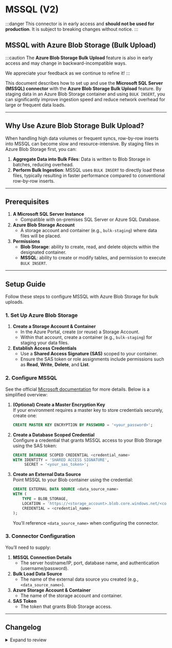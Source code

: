 # MSSQL (V2)

:::danger
This connector is in early access and **should not be used for production**. It is subject to breaking changes without notice.
:::

## MSSQL with Azure Blob Storage (Bulk Upload)

:::caution
The **Azure Blob Storage Bulk Upload** feature is also in early access and may change in backward-incompatible ways.

We appreciate your feedback as we continue to refine it!
:::

This document describes how to set up and use the **Microsoft SQL Server (MSSQL) connector** with the **Azure Blob Storage Bulk Upload** feature. By staging data in an Azure Blob Storage container and using `BULK INSERT`, you can significantly improve ingestion speed and reduce network overhead for large or frequent data loads.

---

## Why Use Azure Blob Storage Bulk Upload?

When handling high data volumes or frequent syncs, row-by-row inserts into MSSQL can become slow and resource-intensive. By staging files in Azure Blob Storage first, you can:
1. **Aggregate Data into Bulk Files**: Data is written to Blob Storage in batches, reducing overhead.
2. **Perform Bulk Ingestion**: MSSQL uses `BULK INSERT` to directly load these files, typically resulting in faster performance compared to conventional row-by-row inserts.

---

## Prerequisites

1. **A Microsoft SQL Server Instance**
    - Compatible with on-premises SQL Server or Azure SQL Database.
2. **Azure Blob Storage Account**
    - A storage account and container (e.g., `bulk-staging`) where data files will be placed.
3. **Permissions**
    - **Blob Storage**: ability to create, read, and delete objects within the designated container.
    - **MSSQL**: ability to create or modify tables, and permission to execute `BULK INSERT`.

---

## Setup Guide

Follow these steps to configure MSSQL with Azure Blob Storage for bulk uploads.

### 1. Set Up Azure Blob Storage

1. **Create a Storage Account & Container**
    - In the Azure Portal, create (or reuse) a Storage Account.
    - Within that account, create a container (e.g., `bulk-staging`) for staging your data files.
2. **Establish Access Credentials**
    - Use a **Shared Access Signature (SAS)** scoped to your container.
    - Ensure the SAS token or role assignments include permissions such as **Read**, **Write**, **Delete**, and **List**.

### 2. Configure MSSQL

See the official [Microsoft documentation](https://learn.microsoft.com/en-us/sql/t-sql/statements/create-external-data-source-transact-sql?view=sql-server-2017&tabs=dedicated#e-create-an-external-data-source-for-bulk-operations-retrieving-data-from-azure-storage) for more details. Below is a simplified overview:

1. **(Optional) Create a Master Encryption Key**  
   If your environment requires a master key to store credentials securely, create one:
   ```sql
   CREATE MASTER KEY ENCRYPTION BY PASSWORD = '<your_password>';
   ```

2. **Create a Database Scoped Credential**  
   Configure a credential that grants MSSQL access to your Blob Storage using the SAS token:
   ```sql
   CREATE DATABASE SCOPED CREDENTIAL <credential_name>
   WITH IDENTITY = 'SHARED ACCESS SIGNATURE',
        SECRET = '<your_sas_token>';
   ```

3. **Create an External Data Source**  
   Point MSSQL to your Blob container using the credential:
   ```sql
   CREATE EXTERNAL DATA SOURCE <data_source_name>
   WITH (
       TYPE = BLOB_STORAGE,
       LOCATION = 'https://<storage_account>.blob.core.windows.net/<container_name>',
       CREDENTIAL = <credential_name>
   );
   ```
   You’ll reference `<data_source_name>` when configuring the connector.

### 3. Connector Configuration

You’ll need to supply:

1. **MSSQL Connection Details**
    - The server hostname/IP, port, database name, and authentication (username/password).
2. **Bulk Load Data Source**
    - The name of the external data source you created (e.g., `<data_source_name>`).
3. **Azure Storage Account & Container**
    - The name of the storage account and container.
4. **SAS Token**
    - The token that grants Blob Storage access.

---

## Changelog

<details>
  <summary>Expand to review</summary>

| Version | Date       | Pull Request                                              | Subject                                                |
|:--------|:-----------|:----------------------------------------------------------|:-------------------------------------------------------|
| 0.1.14  | 2025-03-05 | [54159](https://github.com/airbytehq/airbyte/pull/54159)  | RC12: Support For Bulk Insert Using Azure Blob Storage |
| 0.1.13  | 2025-03-04 | [55193](https://github.com/airbytehq/airbyte/pull/55193)  | RC11: Increase decimal precision                       |
| 0.1.12  | 2025-02-24 | [54648](https://github.com/airbytehq/airbyte/pull/54648)  | RC10: Fix index column names with hyphens              |
| 0.1.11  | 2025-02-21 | [54197](https://github.com/airbytehq/airbyte/pull/54197)  | RC9: Fix index column names with invalid characters    |
| 0.1.10  | 2025-02-20 | [54186](https://github.com/airbytehq/airbyte/pull/54186)  | RC8: Fix String support                                |
| 0.1.9   | 2025-02-11 | [53364](https://github.com/airbytehq/airbyte/pull/53364)  | RC7: Revert deletion change                            |
| 0.1.8   | 2025-02-11 | [53364](https://github.com/airbytehq/airbyte/pull/53364)  | RC6: Break up deletes into loop to reduce locking      |
| 0.1.7   | 2025-02-07 | [53236](https://github.com/airbytehq/airbyte/pull/53236)  | RC5: Use rowlock hint                                  |
| 0.1.6   | 2025-02-06 | [53192](https://github.com/airbytehq/airbyte/pull/53192)  | RC4: Fix config, timehandling, performance tweak       |
| 0.1.5   | 2025-02-04 | [53174](https://github.com/airbytehq/airbyte/pull/53174)  | RC3: Fix metadata.yaml for publish                     |
| 0.1.4   | 2025-02-04 | [52704](https://github.com/airbytehq/airbyte/pull/52704)  | RC2: Performance improvement                           |
| 0.1.3   | 2025-01-24 | [52096](https://github.com/airbytehq/airbyte/pull/52096)  | Release candidate                                      |
| 0.1.2   | 2025-01-10 | [51508](https://github.com/airbytehq/airbyte/pull/51508)  | Use a non-root base image                              |
| 0.1.1   | 2024-12-18 | [49870](https://github.com/airbytehq/airbyte/pull/49870)  | Use a base image: airbyte/java-connector-base:1.0.0    |
| 0.1.0   | 2024-12-16 | [\#49460](https://github.com/airbytehq/airbyte/pull/49460)| Initial commit                                         |

</details>
